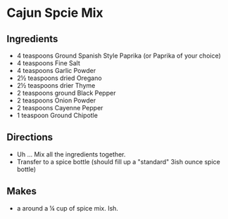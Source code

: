 # Cajun Spcie Mix


## Ingredients
   - 4 teaspoons Ground Spanish Style Paprika (or Paprika of your choice)
   - 4 teaspoons Fine Salt
   - 4 teaspoons Garlic Powder
   - 2½ teaspoons dried Oregano
   - 2½ teaspoons drier Thyme
   - 2 teaspoons ground Black Pepper
   - 2 teaspoons Onion Powder
   - 2 teaspoons Cayenne Pepper
   - 1 teaspoon Ground Chipotle


## Directions
 - Uh ... Mix all the ingredients together.
 - Transfer to a spice bottle (should fill up a "standard" 3ish ounce spice bottle)

## Makes
 - a around a ¼ cup of spice mix. Ish.

